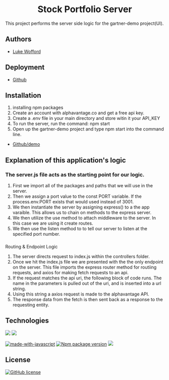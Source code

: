 <h1 align="center">Stock Portfolio Server</h1>

<p align="left">This project performs the server side logic for the gartner-demo project(UI). </p>


## Authors
- [Luke Wofford](https://github.com/woffordlm)

## Deployment

- [Github](https://github.com/woffordlm/gartnerDemo)

## Installation

1. installing npm packages
2. Create an account with alphavantage.co and get a free api key. 
3. Create a .env file in your main directory and store witin it your API_KEY
4. To run the server, run the command: npm start
5. Open up the gartner-demo project and type npm start into the command line.</p>

- [Github/demo](https://github.com/woffordlm/gartnerDemo)

## Explanation of this application's logic

<h3>The server.js file acts as the starting point for our logic.</h3> 

1. First we import all of the packages and paths that we will use in the server. 
2. Then we assign a port value to the const PORT variable. If the process.env.PORT exists that would used instead of 3001.
3. We then instantiate the server by assigning express() to a the app varaible. This allows us to chain on methods to the express server.
4. We then utilize the use method to attach middleware to the server. In this case we are using it create routes. 
5. We then use the listen method to to tell our server to listen at the specified port number. 

<h3></h3>Routing & Endpoint Logic 

1. The server directs request to index.js within the controllers folder.
2. Once we hit the index.js file we are presented with the the only endpoint on the server. This file imports the express router method for routiing requests, and axios for making fetch requests to an api. 
3. If the request matches the api uri, the following block of code runs. The name in the parameters is pulled out of the uri, and is inserted into a url string.
4. Using this string a axios request is made to the alphavantage API.
5. The response data from the fetch is then sent back as a response to the requesting entity.  



## Technologies

<img src="https://img.shields.io/badge/Node.js-43853D?style=for-the-badge&logo=node.js&logoColor=white">
<img src="https://img.shields.io/badge/Express.js-404D59?style=for-the-badge">

<br>

[![made-with-javascript](https://img.shields.io/badge/Made%20with-JavaScript-1f425f.svg)](https://www.javascript.com)
[![Npm package version](https://badgen.net/npm/v/express)](https://npmjs.com/package/express)
<img src="https://img.shields.io/badge/Made%20for-VSCode-1f425f.svg">




## License

[![GitHub license](https://img.shields.io/github/license/Naereen/StrapDown.js.svg)](https://github.com/Naereen/StrapDown.js/blob/master/LICENSE)